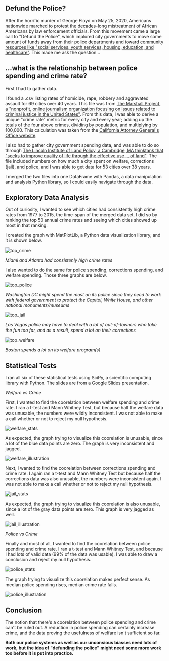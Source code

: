 ## Defund the Police?

After the horrific murder of George Floyd on May 25, 2020, Americans nationwide marched to protest the decades-long mistreatment of African Americans by law enforcement officials. From this movement came a large call to "Defund the Police", which implored city governments to move some amount of funds away from their police departments and toward [community resources like "social services, youth services, housing, education, and healthcare"](https://en.wikipedia.org/wiki/Defund_the_police). This made me ask the question...

## ...what is the relationship between police spending and crime rate?

First I had to gather data. 

I found a .csv listing rates of homicide, rape, robbery and aggravated assault for 69 cities over 40 years. This file was from [The Marshall Project, a "nonprofit, online journalism organization focusing on issues related to criminal justice in the United States"](https://www.themarshallproject.org/). From this data, I was able to derive a unique "crime rate" metric for every city and every year; adding up the totals of the four above crimes, dividing by population, and multiplying by 100,000. This calculation was taken from the [California Attorney General's Office website](https://oag.ca.gov/sites/all/files/agweb/pdfs/cjsc/stats/computational_formulas.pdf). 

I also had to gather city government spending data, and was able to do so through [The Lincoln Institute of Land Policy, a Cambridge, MA thinktank that "seeks to improve quality of life through the effective use ... of land"](https://www.lincolninst.edu/). The file included numbers on how much a city spent on welfare, corrections (jail), and police, and I was able to get data for 53 cities over 38 years.

I merged the two files into one DataFrame with Pandas, a data manipulation and analysis Python library, so I could easily navigate through the data. 

## Exploratory Data Analysis

Out of curiosity, I wanted to see which cities had consistently high crime rates from 1977 to 2015, the time-span of the merged data set. I did so by ranking the top 50 annual crime rates and seeing which cities showed up most in that ranking. 

I created the graph with MatPlotLib, a Python data visualization library, and it is shown below.

![top_crime](slideshow_prep/overall/toppers_crime.png)

*Miami and Atlanta had consistenly high crime rates*

I also wanted to do the same for police spending, corrections spending, and welfare spending. Those three graphs are below.

![top_police](slideshow_prep/overall/toppers_police.png)

*Washington DC might spend the most on its police since they need to work with federal government to protect the Capitol, White House, and other national monuments/museums*

![top_jail](slideshow_prep/overall/toppers_jail.png)

*Las Vegas police may have to deal with a lot of out-of-towners who take the fun too far, and as a result, spend a lot on their corrections*

![top_welfare](slideshow_prep/overall/toppers_welfare.png)

*Boston spends a lot on its welfare program(s)*


## Statistical Tests

I ran all six of these statistical tests using SciPy, a scientific computing library with Python.
The slides are from a Google Slides presentation.

*Welfare vs Crime*

First, I wanted to find the coorelation between welfare spending and crime rate. I ran a t-test and Mann Whitney Test, but because half the welfare data was unusable, the numbers were wildly inconsistent. I was not able to make a call whether or not to reject my null hypothesis. 


![welfare_stats](slideshow_prep/overall/welfare_crime_slide.png)


As expected, the graph trying to visualize this coorelation is unusable, since a lot of the blue data points are zero. The graph is very inconsistent and jagged. 


![welfare_illustration](slideshow_prep/overall/illustrating_hypo_wefare_crime.png)


Next, I wanted to find the coorelation between corrections spending and crime rate. I again ran a t-test and Mann Whitney Test but because half the corrections data was also unusable, the numbers were inconsistent again. I was not able to make a call whether or not to reject my null hypothesis. 



![jail_stats](slideshow_prep/overall/jail_crime_slide.png)



As expected, the graph trying to visualize this coorelation is also unusable, since a lot of the gray data points are zero. This graph is very jagged as well.


![jail_illustration](slideshow_prep/overall/illustrating_hypo_jail_crime.png)




*Police vs Crime*

Finally and most of all, I wanted to find the coorelation between police spending and crime rate. I ran a t-test and Mann Whitney Test, and because I had lots of valid data (99% of the data was usable), I was able to draw a conclusion and reject my null hypothesis.


![police_stats](slideshow_prep/overall/police_crime_slide.png)



The graph trying to visualize this coorelation makes perfect sense. As median police spending rises, median crime rate falls. 

![police_illustration](slideshow_prep/overall/illustrating_hypo_police_crime.png)


## Conclusion

The notion that there's a coorelation between police spending and crime can't be ruled out. A reduction in police spending can certainly increase crime, and the data proving the usefulness of welfare isn't sufficient so far.

**Both our police systems as well as our unconsious biasses need lots of work, but the idea of "defunding the police" might need some more work too before it is put into practice.**
